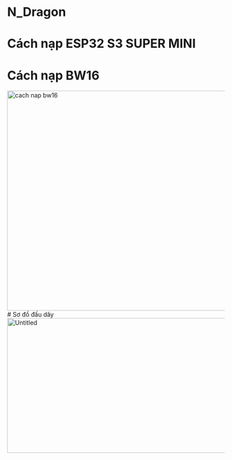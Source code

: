 # N_Dragon

# Cách nạp ESP32 S3 SUPER MINI

# Cách nạp BW16 
<img width="960" height="509" alt="cach nap bw16" src="https://github.com/user-attachments/assets/c1b3f568-e254-40ec-93f7-20d18221b4e3" />
# Sơ đồ đấu dây
<img width="564" height="312" alt="Untitled" src="https://github.com/user-attachments/assets/a299b6de-b1b9-482a-a509-d36058006d00" />
